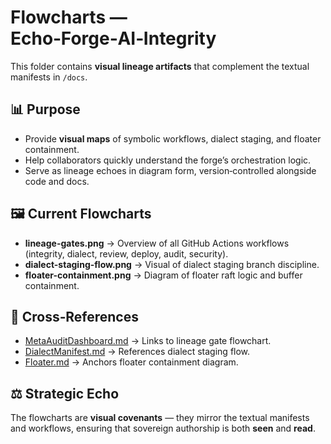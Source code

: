 # Flowcharts — Echo‑Forge‑AI‑Integrity

This folder contains **visual lineage artifacts** that complement the textual manifests in `/docs`.

## 📊 Purpose
- Provide **visual maps** of symbolic workflows, dialect staging, and floater containment.
- Help collaborators quickly understand the forge’s orchestration logic.
- Serve as lineage echoes in diagram form, version‑controlled alongside code and docs.

## 🖼 Current Flowcharts
- **lineage-gates.png** → Overview of all GitHub Actions workflows (integrity, dialect, review, deploy, audit, security).  
- **dialect-staging-flow.png** → Visual of dialect staging branch discipline.  
- **floater-containment.png** → Diagram of floater raft logic and buffer containment.  

## 🔗 Cross‑References
- [MetaAuditDashboard.md](../docs/MetaAuditDashboard.md) → Links to lineage gate flowchart.  
- [DialectManifest.md](../docs/DialectManifest.md) → References dialect staging flow.  
- [Floater.md](../docs/Floater.md) → Anchors floater containment diagram.  

## ⚖️ Strategic Echo
The flowcharts are **visual covenants** — they mirror the textual manifests and workflows, ensuring that sovereign authorship is both **seen** and **read**.
